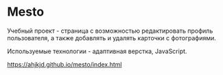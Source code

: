 # Mesto

Учебный проект - страница с возможностью редактировать профиль пользователя, а также добавлять и удалять карточки с фотографиями.

Используемые технологии - адаптивная верстка, JavaScript.

https://ahjkjd.github.io/mesto/index.html